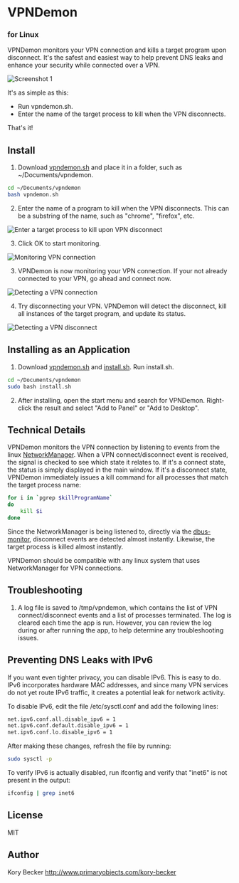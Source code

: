 VPNDemon
=========
### for Linux


VPNDemon monitors your VPN connection and kills a target program upon disconnect. It's the safest and easiest way to help prevent DNS leaks and enhance your security while connected over a VPN.

![Screenshot 1](https://raw.githubusercontent.com/primaryobjects/vpndemon/master/screenshots/screenshot4.png)

It's as simple as this:

- Run vpndemon.sh.
- Enter the name of the target process to kill when the VPN disconnects.

That's it!

Install
---

1. Download [vpndemon.sh](https://raw.githubusercontent.com/primaryobjects/vpndemon/master/vpndemon.sh) and place it in a folder, such as ~/Documents/vpndemon.
 ```sh
 cd ~/Documents/vpndemon
 bash vpndemon.sh
 ```

2. Enter the name of a program to kill when the VPN disconnects. This can be a substring of the name, such as "chrome", "firefox", etc.

 ![Enter a target process to kill upon VPN disconnect](https://raw.githubusercontent.com/primaryobjects/vpndemon/master/screenshots/screenshot1.png)

3. Click OK to start monitoring.

 ![Monitoring VPN connection](https://raw.githubusercontent.com/primaryobjects/vpndemon/master/screenshots/screenshot2.png)

3. VPNDemon is now monitoring your VPN connection. If your not already connected to your VPN, go ahead and connect now.

 ![Detecting a VPN connection](https://raw.githubusercontent.com/primaryobjects/vpndemon/master/screenshots/screenshot3.png)

4. Try disconnecting your VPN. VPNDemon will detect the disconnect, kill all instances of the target program, and update its status.

 ![Detecting a VPN disconnect](https://raw.githubusercontent.com/primaryobjects/vpndemon/master/screenshots/screenshot4.png)

Installing as an Application
---

1. Download [vpndemon.sh](https://raw.githubusercontent.com/primaryobjects/vpndemon/master/vpndemon.sh) and [install.sh](https://raw.githubusercontent.com/primaryobjects/vpndemon/master/install.sh). Run install.sh.
 ```sh
 cd ~/Documents/vpndemon
 sudo bash install.sh
 ```

2. After installing, open the start menu and search for VPNDemon. Right-click the result and select "Add to Panel" or "Add to Desktop".

Technical Details
---

VPNDemon monitors the VPN connection by listening to events from the linux [NetworkManager](https://wiki.archlinux.org/index.php/NetworkManager). When a VPN connect/disconnect event is received, the signal is checked to see which state it relates to. If it's a connect state, the status is simply displayed in the main window. If it's a disconnect state, VPNDemon immediately issues a kill command for all processes that match the target process name:

```sh
for i in `pgrep $killProgramName`
do
    kill $i
done
```

Since the NetworkManager is being listened to, directly via the [dbus-monitor](http://dbus.freedesktop.org/doc/dbus-monitor.1.html), disconnect events are detected almost instantly. Likewise, the target process is killed almost instantly.

VPNDemon should be compatible with any linux system that uses NetworkManager for VPN connections.

Troubleshooting
---

1. A log file is saved to /tmp/vpndemon, which contains the list of VPN connect/disconnect events and a list of processes terminated. The log is cleared each time the app is run. However, you can review the log during or after running the app, to help determine any troubleshooting issues.

Preventing DNS Leaks with IPv6
---

If you want even tighter privacy, you can disable IPv6. This is easy to do. IPv6 incorporates hardware MAC addresses, and since many VPN services do not yet route IPv6 traffic, it creates a potential leak for network activity.

To disable IPv6, edit the file /etc/sysctl.conf and add the following lines:
```sh
net.ipv6.conf.all.disable_ipv6 = 1
net.ipv6.conf.default.disable_ipv6 = 1
net.ipv6.conf.lo.disable_ipv6 = 1
```
After making these changes, refresh the file by running:
```sh
sudo sysctl -p
```
To verify IPv6 is actually disabled, run ifconfig and verify that "inet6" is not present in the output:
```sh
ifconfig | grep inet6
```

License
----

MIT

Author
----
Kory Becker
http://www.primaryobjects.com/kory-becker

